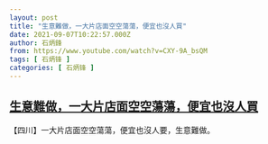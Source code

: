 ```yaml
---
layout: post
title: "生意難做，一大片店面空空蕩蕩，便宜也沒人買"
date: 2021-09-07T10:22:57.000Z
author: 石炳鋒
from: https://www.youtube.com/watch?v=CXY-9A_bsQM
tags: [ 石炳锋 ]
categories: [ 石炳锋 ]
---
```

<!--1631010177000-->
[生意難做，一大片店面空空蕩蕩，便宜也沒人買](https://www.youtube.com/watch?v=CXY-9A_bsQM)
------

<div>
【四川】一大片店面空空蕩蕩，便宜也沒人要，生意難做。
</div>
